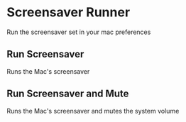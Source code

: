 # Screensaver Runner

Run the screensaver set in your mac preferences

## Run Screensaver

Runs the Mac's screensaver

## Run Screensaver and Mute

Runs the Mac's screensaver and mutes the system volume
